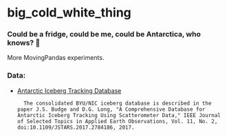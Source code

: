 # big_cold_white_thing

### Could be a fridge, could be me, could be Antarctica, who knows? 🧊

More MovingPandas experiments.

### Data:

- [Antarctic Iceberg Tracking Database](https://www.scp.byu.edu/data/iceberg/)

        The consolidated BYU/NIC iceberg database is described in the paper J.S. Budge and D.G. Long, "A Comprehensive Database for Antarctic Iceberg Tracking Using Scatterometer Data," IEEE Journal of Selected Topics in Applied Earth Observations, Vol. 11, No. 2, doi:10.1109/JSTARS.2017.2784186, 2017.